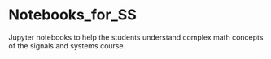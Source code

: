 # Notebooks_for_SS
Jupyter notebooks to help the students understand complex math concepts of the signals and systems course.
